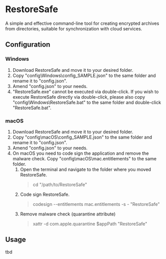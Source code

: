 # RestoreSafe
A simple and effective command-line tool for creating encrypted archives from directories, suitable for synchronization with cloud services.

## Configuration

### Windows
1. Download RestoreSafe and move it to your desired folder.
2. Copy "config\Windows\config_SAMPLE.json" to the same folder and rename it to "config.json".
3. Amend "config.json" to your needs.
4. "RestoreSafe.exe" cannot be executed via double-click. If you wish to execute RestoreSafe directly via double-click, please also copy "config\Windows\RestoreSafe.bat" to the same folder and double-click "RestoreSafe.bat".

### macOS
1. Download RestoreSafe and move it to your desired folder.
2. Copy "config\macOS\config_SAMPLE.json" to the same folder and rename it to "config.json".
3. Amend "config.json" to your needs.
4. On macOS you need to code sign the application and remove the malware check. Copy "config\macOS\mac.entitlements" to the same folder.
    1. Open the terminal and navigate to the folder where you moved RestoreSafe.
       > cd "/path/to/RestoreSafe"
    2. Code sign RestoreSafe.
       > codesign --entitlements mac.entitlements -s - "RestoreSafe"
    3. Remove malware check (quarantine attribute)
       > xattr -d com.apple.quarantine $appPath "RestoreSafe"

## Usage
tbd
